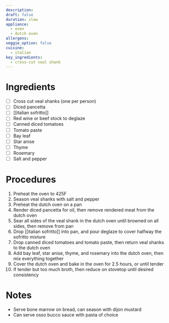 ```yaml
---
description: 
draft: false
duration: slow
appliance:
  - oven
  - dutch oven
allergens: 
veggie_option: false
cuisine:
  - italian
key_ingredients:
  - cross-cut veal shank
---
```

# Ingredients
- [ ] Cross cut veal shanks (one per person)
- [ ] Diced pancetta
- [ ] [[italian sofritto]]
- [ ] Red wine or beef stock to deglaze
- [ ] Canned diced tomatoes
- [ ] Tomato paste
- [ ] Bay leaf
- [ ] Star anise
- [ ] Thyme
- [ ] Rosemary
- [ ] Salt and pepper

# Procedures
1. Preheat the oven to 425F
2. Season veal shanks with salt and pepper
3. Preheat the dutch oven on a pan
4. Render diced pancetta for oil, then remove rendered meat from the dutch oven
5. Sear all sides of the veal shank in the dutch oven until browned on all sides, then remove from pan
6. Drop [[italian sofritto]] into pan, and pour deglaze to cover halfway the sofritto mixture
7. Drop canned diced tomatoes and tomato paste, then return veal shanks to the dutch oven
8. Add bay leaf, star anise, thyme, and rosemary into the dutch oven, then mix everything together
9. Cover the dutch oven and bake in the oven for 2.5 hours, or until tender
10. If tender but too much broth, then reduce on stovetop until desired consistency
# Notes
- Serve bone marrow on bread, can season with dijon mustard
- Can serve osso bucco sauce with pasta of choice